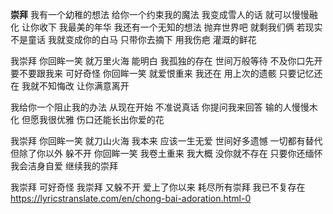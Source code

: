 **崇拜**
我有一个幼稚的想法
给你一个约束我的魔法
我变成雪人的话 就可以慢慢融化
让你收下 我最美的年华
我还有一个无知的想法
抛弃世界吧 就剩我们俩
若现实不是童话 我就变成你的白马
只带你去摘下 用我伤疤 灌溉的鲜花
 
我崇拜 你回眸一笑 就万里火海
能明白 我孤独的存在
世间万般等待 不及你口先开 要不要跟我来
可好奇怪 你回眸一笑 就爱恨重来
我还在 用上次的遗骸
只要记忆还在 我就不知悔改 让你满意离开
 
我给你一个阻止我的办法
从现在开始 不准说真话
你提问我来回答 输的人慢慢木化
但愿我很优雅 伤口还能长出你爱的花
 
我崇拜 你回眸一笑 就刀山火海
我本来 应该一生无爱
世间好多遗憾 一切都有替代 但除了你以外
躲不开 你回眸一笑 我卷土重来
我大概 没你就不存在
只要你还缅怀 我会洁身自爱 继续我的崇拜
 
我崇拜 可好奇怪
我崇拜 又躲不开
爱上了你以来 耗尽所有崇拜 我已不复存在
https://lyricstranslate.com/en/chong-bai-adoration.html-0

